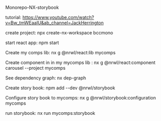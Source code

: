 Monorepo-NX-storybook

tutorial: https://www.youtube.com/watch?v=Bw_tmWEaaIU&ab_channel=JackHerrington

create project: npx create-nx-workspace bccmono

start react app: npm start

Create my comps lib: nx g @nrwl/react:lib mycomps

Create component in in my mycomps lib : nx g @nrwl/react:component carousel --project mycomps

See dependency graph: nx dep-graph

Create story book: npm add --dev @nrwl/storybook

Configure story book to mycomps: nx g @nrwl/storybook:configuration mycomps

run storybook: nx run mycomps:storybook
